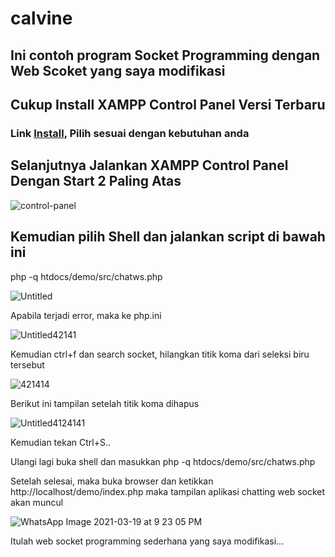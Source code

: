 # calvine
<h2>Ini contoh program Socket Programming dengan Web Scoket yang saya modifikasi</h2>

<h2>Cukup Install XAMPP Control Panel Versi Terbaru</h2>
<h3>Link <a href="https://www.apachefriends.org/download.html">Install</a>, Pilih sesuai dengan kebutuhan anda</h3>

<h2>Selanjutnya Jalankan XAMPP Control Panel Dengan Start 2 Paling Atas</h2>

![control-panel](https://user-images.githubusercontent.com/72307737/111792284-ae262580-88f6-11eb-8b10-9de7ea15177a.jpg)

<h2>Kemudian pilih Shell dan jalankan script di bawah ini</h2>

php -q htdocs/demo/src/chatws.php

![Untitled](https://user-images.githubusercontent.com/72307737/111792787-2c82c780-88f7-11eb-8c92-63896af724dd.png)

Apabila terjadi error, maka ke php.ini

![Untitled42141](https://user-images.githubusercontent.com/72307737/111793572-fb56c700-88f7-11eb-819b-60d01ae23f34.png)

Kemudian ctrl+f dan search socket, hilangkan titik koma dari seleksi biru tersebut

![421414](https://user-images.githubusercontent.com/72307737/111793641-0ad61000-88f8-11eb-9a26-c1e15d1902f5.png)

Berikut ini tampilan setelah titik koma dihapus

![Untitled4124141](https://user-images.githubusercontent.com/72307737/111795972-47a30680-88fa-11eb-9a55-aae58203260f.png)

Kemudian tekan Ctrl+S..

Ulangi lagi buka shell dan masukkan php -q htdocs/demo/src/chatws.php

Setelah selesai, maka buka browser dan ketikkan http://localhost/demo/index.php maka tampilan aplikasi chatting web socket akan muncul

![WhatsApp Image 2021-03-19 at 9 23 05 PM](https://user-images.githubusercontent.com/72307737/111795047-6bb21800-88f9-11eb-8eb4-b5f3ec1b0ad2.jpeg)

Itulah web socket programming sederhana yang saya modifikasi...



